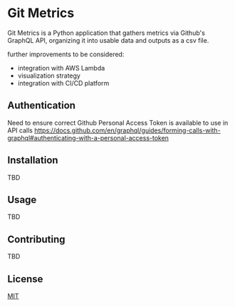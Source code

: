 # Git Metrics

Git Metrics is a Python application that gathers metrics via Github's GraphQL API, organizing it into usable data and outputs as a csv file. 

further improvements to be considered: 
- integration with AWS Lambda
- visualization strategy
- integration with CI/CD platform


## Authentication

Need to ensure correct Github Personal Access Token is available to use in API calls
https://docs.github.com/en/graphql/guides/forming-calls-with-graphql#authenticating-with-a-personal-access-token

## Installation

TBD


## Usage

TBD
## Contributing

TBD


## License

[MIT](https://choosealicense.com/licenses/mit/)